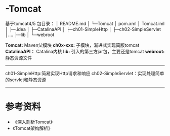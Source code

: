 # -Tomcat
基于tomcat4/5
包目录：
│  README.md
│
└─Tomcat
    │  pom.xml
    │  Tomcat.iml
    │
    ├─.idea
    │
    ├─CatalinaAPI
    │
    ├─ch01-SimpleHttp
    │
    ├─ch02-SimpleServlet
    │....
    ├─lib
    │
    └─webroot

**Tomcat:** Maven父模块
**ch0x-xxx:** 子模块，渐进式实现简版tomcat
**CatalinaAPI：** Catalina内核
**lib:** 引入的第三方jar包，主要还是tomcat
**webroot:** 静态资源文件

---
ch01-SimpleHttp:简易实现Http请求和响应
ch02-SimpleServlet：实现处理简单的servlet和静态资源



---


# 参考资料
- 《深入剖析Tomcat》
- 《Tomcat架构解析》
